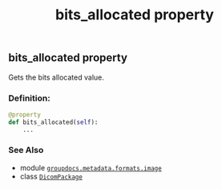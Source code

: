 ﻿---
title: bits_allocated property
second_title: GroupDocs.Metadata for Python via .NET API References
description: 
type: docs
url: /python-net/groupdocs.metadata.formats.image/dicompackage/bits_allocated/
is_root: false
weight: 100
---

## bits_allocated property


Gets the bits allocated value.
### Definition:
```python
@property
def bits_allocated(self):
    ...
```

### See Also
* module [`groupdocs.metadata.formats.image`](../../)
* class [`DicomPackage`](/metadata/python-net/groupdocs.metadata.formats.image/dicompackage)
